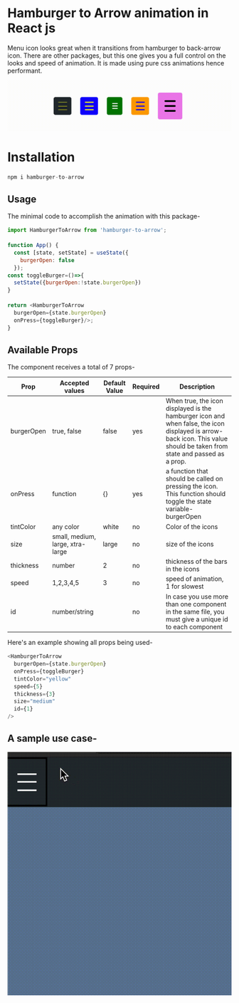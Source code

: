 # Hamburger to Arrow animation in React js

Menu icon looks great when it transitions from hamburger to back-arrow icon. There are other packages, but this one gives you a full control on the looks and speed of animation. It is made using pure css animations hence performant.

![hamburger-icons](iconList.gif)

# Installation

```javascript
npm i hamburger-to-arrow
```

## Usage

The minimal code to accomplish the animation with this package-

```javascript
import HamburgerToArrow from 'hamburger-to-arrow';

function App() {
  const [state, setState] = useState({
    burgerOpen: false
  });
const toggleBurger=()=>{
  setState({burgerOpen:!state.burgerOpen})
}

return <HamburgerToArrow
  burgerOpen={state.burgerOpen}
  onPress={toggleBurger}/>;
}
```

## Available Props

The component receives a total of 7 props-

| Prop | Accepted values | Default Value | Required | Description |
| ---- | --------------- | ------------- | -------- | ----------- |
| burgerOpen | true, false | false | yes | When true, the icon displayed is the hamburger icon and when false, the icon displayed is arrow-back icon. This value should be taken from state and passed as a prop. |
| onPress | function | {} | yes | a function that should be called on pressing the icon. This function should toggle the state variable- burgerOpen |
| tintColor | any color | white | no | Color of the icons |
| size | small, medium, large, xtra-large | large | no | size of the icons |
| thickness | number | 2 | no | thickness of the bars in the icons |
| speed | 1,2,3,4,5 | 3 | no | speed of animation, 1 for slowest |
|  id | number/string | | no | In case you use more than one <HamburgerToArrow> component in the same file, you must give a unique id to each component |
  
Here's an example showing all props being used-

```javascript
<HamburgerToArrow
  burgerOpen={state.burgerOpen}
  onPress={toggleBurger}
  tintColor="yellow"
  speed={5}
  thickness={3}
  size="medium"
  id={1}
/>
```

## A sample use case-

![burger-with-menu-bar](hamburger.gif)
